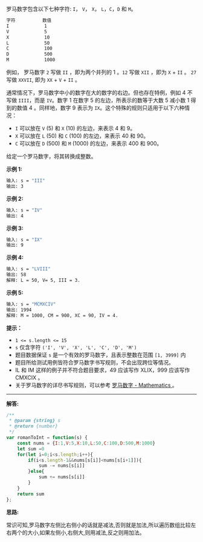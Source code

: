 罗马数字包含以下七种字符: `I`， `V`， `X`， `L`，`C`，`D` 和 `M`。

```bash
字符          数值
I             1
V             5
X             10
L             50
C             100
D             500
M             1000
```

例如， 罗马数字 `2` 写做 `II` ，即为两个并列的 1 。`12` 写做 `XII` ，即为 `X` + `II` 。 `27` 写做 `XXVII`, 即为 `XX` + `V` + `II` 。

通常情况下，罗马数字中小的数字在大的数字的右边。但也存在特例，例如 4 不写做 `IIII`，而是 `IV`。数字 1 在数字 5 的左边，所表示的数等于大数 5 减小数 1 得到的数值 4 。同样地，数字 9 表示为 `IX`。这个特殊的规则只适用于以下六种情况：

- `I` 可以放在 `V` (5) 和 `X` (10) 的左边，来表示 4 和 9。
- `X` 可以放在 `L` (50) 和 `C` (100) 的左边，来表示 40 和 90。 
- `C` 可以放在 `D` (500) 和 `M` (1000) 的左边，来表示 400 和 900。

给定一个罗马数字，将其转换成整数。

**示例 1:**

```bash
输入: s = "III"
输出: 3
```

**示例 2:**

```bash
输入: s = "IV"
输出: 4
```

**示例 3:**

```bash
输入: s = "IX"
输出: 9
```

**示例 4:**

```bash
输入: s = "LVIII"
输出: 58
解释: L = 50, V= 5, III = 3.
```

**示例 5:**

```bash
输入: s = "MCMXCIV"
输出: 1994
解释: M = 1000, CM = 900, XC = 90, IV = 4.
```

**提示：**

- `1 <= s.length <= 15`
- `s` 仅含字符 `('I', 'V', 'X', 'L', 'C', 'D', 'M')`
- 题目数据保证 `s` 是一个有效的罗马数字，且表示整数在范围 `[1, 3999]` 内
- 题目所给测试用例皆符合罗马数字书写规则，不会出现跨位等情况。
- IL 和 IM 这样的例子并不符合题目要求，49 应该写作 XLIX，999 应该写作 CMXCIX 。
- 关于罗马数字的详尽书写规则，可以参考 [罗马数字 - Mathematics ](https://b2b.partcommunity.com/community/knowledge/zh_CN/detail/10753/罗马数字#knowledge_article)。

***

**解答:**

```javascript
/**
 * @param {string} s
 * @return {number}
 */
var romanToInt = function(s) {
    const nums = {I:1,V:5,X:10,L:50,C:100,D:500,M:1000}
    let sum =0
    for(let i=0;i<s.length;i++){
        if(i<s.length-1&&nums[s[i]]<nums[s[i+1]]){
            sum -= nums[s[i]]
        }else{
            sum += nums[s[i]]
        }
    }
    return sum
};
```

**思路:**

常识可知,罗马数字左侧比右侧小的话就是减法,否则就是加法,所以遍历数组比较左右两个的大小,如果左侧小,右侧大,则用减法,反之则用加法。

